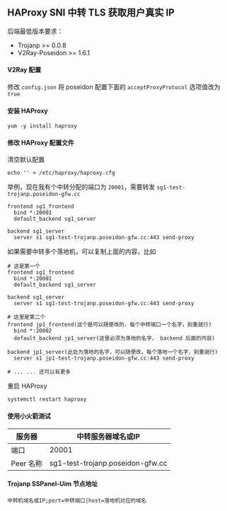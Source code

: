 ## HAProxy SNI 中转 TLS 获取用户真实 IP

后端最低版本要求：

- Trojanp >= 0.0.8
- V2Ray-Poseidon >= 1.6.1

#### V2Ray 配置

修改 `config.json` 将 poseidon 配置下面的 `acceptProxyProtocol` 选项值改为 `true`

####  安装 HAProxy

```
yum -y install haproxy
```

#### 修改 HAProxy 配置文件

清空默认配置

```
echo '' > /etc/haproxy/haproxy.cfg
```

举例，现在我有个中转分配的端口为 `20001`，需要转发 `sg1-test-trojanp.poseidon-gfw.cc`

```
frontend sg1_frontend
  bind *:20001
  default_backend sg1_server

backend sg1_server
  server s1 sg1-test-trojanp.poseidon-gfw.cc:443 send-proxy
```

如果需要中转多个落地机，可以复制上面的内容，比如

```
# 这是第一个
frontend sg1_frontend
  bind *:20001
  default_backend sg1_server

backend sg1_server
  server s1 sg1-test-trojanp.poseidon-gfw.cc:443 send-proxy

# 这里是第二个
frontend jp1_frontend(这个是可以随便改的，每个中转端口一个名字，别重就行)
  bind *:20002
  default_backend jp1_server(这里必须为落地的名字， backend 后面的内容)

backend jp1_server(此处为落地的名字，可以随便改，每个落地一个名字，别重就行)
  server s1 jp1-test-trojanp.poseidon-gfw.cc:443 send-proxy

# ... ... 还可以有更多
```


重启 HAProxy

```
systemctl restart haproxy
```

#### 使用小火箭测试

| 服务器	| 中转服务器域名或IP |
|-----------|---------|
| 端口  | 20001     |
| Peer 名称  |  sg1-test-trojanp.poseidon-gfw.cc  |

#### Trojanp SSPanel-Uim 节点地址

```
中转机域名或IP;port=中转端口|host=落地机对应的域名
```

